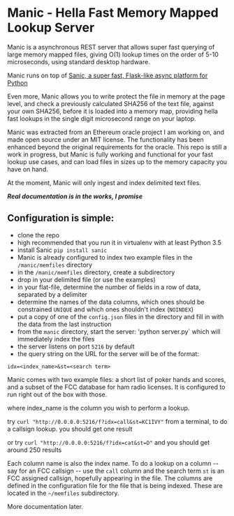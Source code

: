 
# Manic - Hella Fast Memory Mapped Lookup Server

Manic is a asynchronous REST server that allows super fast querying of large memory mapped files, giving O(1) lookup times on the order of 5-10 microseconds, using standard desktop hardware.

Manic runs on top of [Sanic, a super fast, Flask-like async platform for Python](https://github.com/channelcat/sanic)

Even more, Manic allows you to write protect the file in memory at the page level, and check a previously calculated SHA256 of the text file, against your own SHA256, before it is loaded into a memory map, providing hella fast lookups in the single digit microsecond range on your laptop.

Manic was extracted from an Ethereum oracle project I am working on, and made open source under an MIT license.  The functionality has been enhanced beyond the original requirements for the oracle.  This repo is still a work in progress, but Manic is fully working and functional for your fast lookup use cases, and can load files in sizes up to the memory capacity you have on hand.

At the moment, Manic will only ingest and index delimited text files.

***Real documentation is in the works, I promise***

## Configuration is simple:

+ clone the repo
+ high recommended that you run it in virtualenv with at least Python 3.5
+ install Sanic `pip install sanic`
+ Manic is already configured to index two example files in the `/manic/memfiles` directory
+ in the `/manic/memfiles` directory, create a subdirectory
+ drop in your delimited file (or use the examples)
+ in your flat-file, determine the number of fields in a row of data, separated by a delimiter
+ determine the names of the data columns, which ones should be constrained `UNIQUE` and which ones shouldn't index (`NOINDEX`)
+ put a copy of one of the `config.json` files in the directory and fill in with the data from the last instruction
+ from the `manic` directory, start the server: 'python server.py` which will immediately index the files
+ the server listens on port `5216` by default
+ the query string on the URL for the server will be of the format:
```
idx=<index_name>&st=<search term>
```
Manic comes with two example files:  a short list of poker hands and scores, and a subset of the FCC database for ham radio licenses.  It is configured to run right out of the box with those.

where index_name is the column you wish to perform a lookup. 

  try `curl "http://0.0.0.0:5216/f?idx=call&st=KC1IVY"` from a terminal, to do a callsign lookup.  you should get one result
  
  or try `curl "http://0.0.0.0:5216/f?idx=cat&st=D"` and you should get around 250 results
  
Each column name is also the index name.  To do a lookup on a column -- say for an FCC callsign -- use the `call` column and the search term `st` is an FCC assigned callsign, hopefully appearing in the file.  The columns are defined in the configuration file for the file that is being indexed.  These are located in the `~/memfiles` subdirectory.

More documentation later.






